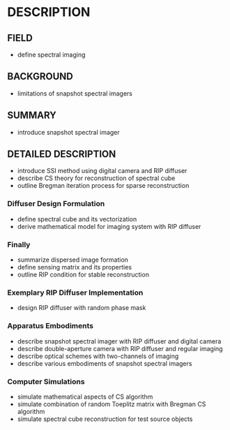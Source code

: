 # DESCRIPTION

## FIELD

- define spectral imaging

## BACKGROUND

- limitations of snapshot spectral imagers

## SUMMARY

- introduce snapshot spectral imager

## DETAILED DESCRIPTION

- introduce SSI method using digital camera and RIP diffuser
- describe CS theory for reconstruction of spectral cube
- outline Bregman iteration process for sparse reconstruction

### Diffuser Design Formulation

- define spectral cube and its vectorization
- derive mathematical model for imaging system with RIP diffuser

### Finally

- summarize dispersed image formation
- define sensing matrix and its properties
- outline RIP condition for stable reconstruction

### Exemplary RIP Diffuser Implementation

- design RIP diffuser with random phase mask

### Apparatus Embodiments

- describe snapshot spectral imager with RIP diffuser and digital camera
- describe double-aperture camera with RIP diffuser and regular imaging
- describe optical schemes with two-channels of imaging
- describe various embodiments of snapshot spectral imagers

### Computer Simulations

- simulate mathematical aspects of CS algorithm
- simulate combination of random Toeplitz matrix with Bregman CS algorithm
- simulate spectral cube reconstruction for test source objects

